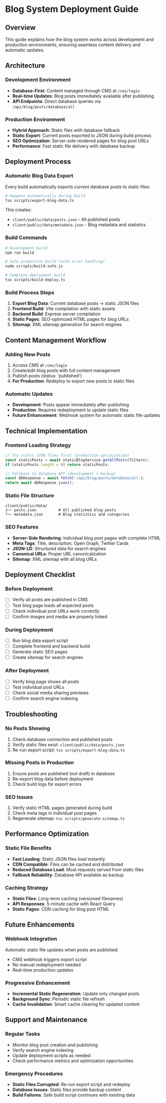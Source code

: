# Blog System Deployment Guide

## Overview
This guide explains how the blog system works across development and production environments, ensuring seamless content delivery and automatic updates.

## Architecture

### Development Environment
- **Database-First**: Content managed through CMS at `/cms/login`
- **Real-time Updates**: Blog posts immediately available after publishing
- **API Endpoints**: Direct database queries via `/api/blog/posts/database/all`

### Production Environment
- **Hybrid Approach**: Static files with database fallback
- **Static Export**: Current posts exported to JSON during build process
- **SEO Optimization**: Server-side rendered pages for blog post URLs
- **Performance**: Fast static file delivery with database backup

## Deployment Process

### Automatic Blog Data Export
Every build automatically exports current database posts to static files:

```bash
# Happens automatically during build
tsx scripts/export-blog-data.ts
```

This creates:
- `client/public/data/posts.json` - All published posts
- `client/public/data/metadata.json` - Blog metadata and statistics

### Build Commands
```bash
# Development build
npm run build

# Safe production build (with error handling)
node scripts/build-safe.js

# Complete deployment build
tsx scripts/build-deploy.ts
```

### Build Process Steps
1. **Export Blog Data**: Current database posts → static JSON files
2. **Frontend Build**: Vite compilation with static assets
3. **Backend Build**: Express server compilation
4. **Static Pages**: SEO-optimized HTML pages for blog URLs
5. **Sitemap**: XML sitemap generation for search engines

## Content Management Workflow

### Adding New Posts
1. Access CMS at `/cms/login`
2. Create/edit blog posts with full content management
3. Publish posts (status: 'published')
4. **For Production**: Redeploy to export new posts to static files

### Automatic Updates
- **Development**: Posts appear immediately after publishing
- **Production**: Requires redeployment to update static files
- **Future Enhancement**: Webhook system for automatic static file updates

## Technical Implementation

### Frontend Loading Strategy
```typescript
// Try static JSON files first (production optimization)
const staticPosts = await staticBlogService.getAllPosts(filters);
if (staticPosts.length > 0) return staticPosts;

// Fallback to database API (development + backup)
const dbResponse = await fetch('/api/blog/posts/database/all');
return await dbResponse.json();
```

### Static File Structure
```
client/public/data/
├── posts.json          # All published blog posts
└── metadata.json       # Blog statistics and categories
```

### SEO Features
- **Server-Side Rendering**: Individual blog post pages with complete HTML
- **Meta Tags**: Title, description, Open Graph, Twitter Cards
- **JSON-LD**: Structured data for search engines
- **Canonical URLs**: Proper URL canonicalization
- **Sitemap**: XML sitemap with all blog URLs

## Deployment Checklist

### Before Deployment
- [ ] Verify all posts are published in CMS
- [ ] Test blog page loads all expected posts
- [ ] Check individual post URLs work correctly
- [ ] Confirm images and media are properly linked

### During Deployment
- [ ] Run blog data export script
- [ ] Complete frontend and backend build
- [ ] Generate static SEO pages
- [ ] Create sitemap for search engines

### After Deployment
- [ ] Verify blog page shows all posts
- [ ] Test individual post URLs
- [ ] Check social media sharing previews
- [ ] Confirm search engine indexing

## Troubleshooting

### No Posts Showing
1. Check database connection and published posts
2. Verify static files exist: `client/public/data/posts.json`
3. Re-run export script: `tsx scripts/export-blog-data.ts`

### Missing Posts in Production
1. Ensure posts are published (not draft) in database
2. Re-export blog data before deployment
3. Check build logs for export errors

### SEO Issues
1. Verify static HTML pages generated during build
2. Check meta tags in individual post pages
3. Regenerate sitemap: `tsx scripts/generate-sitemap.ts`

## Performance Optimization

### Static File Benefits
- **Fast Loading**: Static JSON files load instantly
- **CDN Compatible**: Files can be cached and distributed
- **Reduced Database Load**: Most requests served from static files
- **Fallback Reliability**: Database API available as backup

### Caching Strategy
- **Static Files**: Long-term caching (versioned filenames)
- **API Responses**: 5-minute cache with React Query
- **Static Pages**: CDN caching for blog post HTML

## Future Enhancements

### Webhook Integration
Automatic static file updates when posts are published:
- CMS webhook triggers export script
- No manual redeployment needed
- Real-time production updates

### Progressive Enhancement
- **Incremental Static Regeneration**: Update only changed posts
- **Background Sync**: Periodic static file refresh
- **Cache Invalidation**: Smart cache clearing for updated content

## Support and Maintenance

### Regular Tasks
- Monitor blog post creation and publishing
- Verify search engine indexing
- Update deployment scripts as needed
- Check performance metrics and optimization opportunities

### Emergency Procedures
- **Static Files Corrupted**: Re-run export script and redeploy
- **Database Issues**: Static files provide backup content
- **Build Failures**: Safe build script continues with existing data